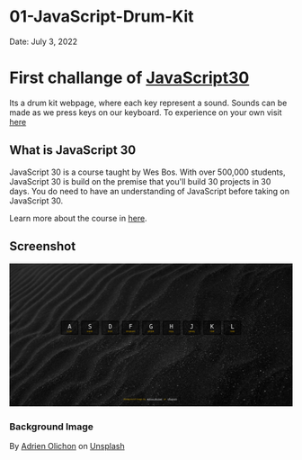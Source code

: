 # 01-JavaScript-Drum-Kit

Date: July 3, 2022

# First challange of [JavaScript30](https://javascript30.com/)

Its a drum kit webpage, where each key represent a sound. Sounds can be made as we press keys on our keyboard. To experience on your own visit [here](https://rohit-saini7.github.io/01-JavaScript-Drum-Kit/)

## What is JavaScript 30

JavaScript 30 is a course taught by Wes Bos. With over 500,000 students, JavaScript 30 is build on the premise that you'll build 30 projects in 30 days. You do need to have an understanding of JavaScript before taking on JavaScript 30.

Learn more about the course in [here](https://javascript30.com/).

## Screenshot

![Screenshot](./assets/screenshot.png)

### Background Image

By [Adrien Olichon](https://unsplash.com/@adrienolichon?utm_source=unsplash&utm_medium=referral&utm_content=creditCopyText) on [Unsplash](https://unsplash.com/s/photos/cleassic-wallpaper?utm_source=unsplash&utm_medium=referral&utm_content=creditCopyText)
